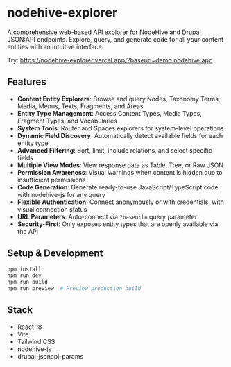 # nodehive-explorer

A comprehensive web-based API explorer for NodeHive and Drupal JSON:API endpoints. Explore, query, and generate code for all your content entities with an intuitive interface.

Try: https://nodehive-explorer.vercel.app/?baseurl=demo.nodehive.app

## Features

- **Content Entity Explorers**: Browse and query Nodes, Taxonomy Terms, Media, Menus, Texts, Fragments, and Areas
- **Entity Type Management**: Access Content Types, Media Types, Fragment Types, and Vocabularies
- **System Tools**: Router and Spaces explorers for system-level operations
- **Dynamic Field Discovery**: Automatically detect available fields for each entity type
- **Advanced Filtering**: Sort, limit, include relations, and select specific fields
- **Multiple View Modes**: View response data as Table, Tree, or Raw JSON
- **Permission Awareness**: Visual warnings when content is hidden due to insufficient permissions
- **Code Generation**: Generate ready-to-use JavaScript/TypeScript code with nodehive-js for any query
- **Flexible Authentication**: Connect anonymously or with credentials, with visual connection status
- **URL Parameters**: Auto-connect via `?baseurl=` query parameter
- **Security-First**: Only exposes entity types that are openly available via the API

## Setup & Development

```bash
npm install
npm run dev
npm run build
npm run preview  # Preview production build
```

## Stack

- React 18
- Vite
- Tailwind CSS
- nodehive-js
- drupal-jsonapi-params